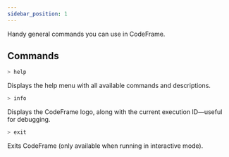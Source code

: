 ```yaml
---
sidebar_position: 1
---
```


Handy general commands you can use in CodeFrame.

## Commands

```bash
> help
```

Displays the help menu with all available commands and descriptions.

```bash
> info
```

Displays the CodeFrame logo, along with the current execution ID—useful for debugging.

```bash
> exit
```

Exits CodeFrame (only available when running in interactive mode).
